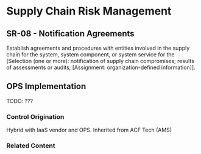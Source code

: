 # Supply Chain Risk Management
## SR-08 - Notification Agreements

Establish agreements and procedures with entities involved in the supply chain for the system, system component, or system service for the [Selection (one or more): notification of supply chain compromises; results of assessments or audits; [Assignment: organization-defined information]].

## OPS Implementation

TODO: ???

### Control Origination

Hybrid with IaaS vendor and OPS. Inherited from ACF Tech (AMS)

### Related Content
